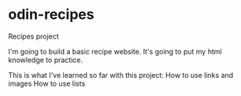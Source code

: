 # odin-recipes
Recipes project

I'm going to build a basic recipe website.
It's going to put my html knowledge to practice.

This is what I've learned so far with this project:
How to use links and images
How to use lists

